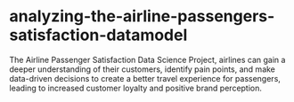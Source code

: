 # analyzing-the-airline-passengers-satisfaction-datamodel
The Airline Passenger Satisfaction Data Science Project, airlines can gain a deeper understanding of their customers, identify pain points, and make data-driven decisions to create a better travel experience for passengers, leading to increased customer loyalty and positive brand perception.
